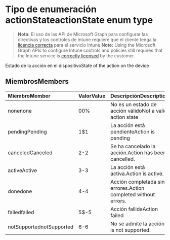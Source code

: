 # <a name="actionstate-enum-type"></a><span data-ttu-id="f4c51-101">Tipo de enumeración actionState</span><span class="sxs-lookup"><span data-stu-id="f4c51-101">actionState enum type</span></span>

> <span data-ttu-id="f4c51-102">**Nota:** El uso de las API de Microsoft Graph para configurar las directivas y los controles de Intune requiere que el cliente tenga la [licencia correcta](https://go.microsoft.com/fwlink/?linkid=839381) para el servicio Intune.</span><span class="sxs-lookup"><span data-stu-id="f4c51-102">**Note:** Using the Microsoft Graph APIs to configure Intune controls and policies still requires that the Intune service is [correctly licensed](https://go.microsoft.com/fwlink/?linkid=839381) by the customer.</span></span>

<span data-ttu-id="f4c51-103">Estado de la acción en el dispositivo</span><span class="sxs-lookup"><span data-stu-id="f4c51-103">State of the action on the device</span></span>
## <a name="members"></a><span data-ttu-id="f4c51-104">Miembros</span><span class="sxs-lookup"><span data-stu-id="f4c51-104">Members</span></span>
|<span data-ttu-id="f4c51-105">Miembro</span><span class="sxs-lookup"><span data-stu-id="f4c51-105">Member</span></span>|<span data-ttu-id="f4c51-106">Valor</span><span class="sxs-lookup"><span data-stu-id="f4c51-106">Value</span></span>|<span data-ttu-id="f4c51-107">Descripción</span><span class="sxs-lookup"><span data-stu-id="f4c51-107">Description</span></span>|
|:---|:---|:---|
|<span data-ttu-id="f4c51-108">none</span><span class="sxs-lookup"><span data-stu-id="f4c51-108">none</span></span>|<span data-ttu-id="f4c51-109">0</span><span class="sxs-lookup"><span data-stu-id="f4c51-109">0%</span></span>|<span data-ttu-id="f4c51-110">No es un estado de acción válido</span><span class="sxs-lookup"><span data-stu-id="f4c51-110">Not a valid action state</span></span>|
|<span data-ttu-id="f4c51-111">pending</span><span class="sxs-lookup"><span data-stu-id="f4c51-111">Pending</span></span>|<span data-ttu-id="f4c51-112">1</span><span class="sxs-lookup"><span data-stu-id="f4c51-112">$1</span></span>|<span data-ttu-id="f4c51-113">La acción está pendiente</span><span class="sxs-lookup"><span data-stu-id="f4c51-113">Action is pending</span></span>|
|<span data-ttu-id="f4c51-114">canceled</span><span class="sxs-lookup"><span data-stu-id="f4c51-114">Canceled</span></span>|<span data-ttu-id="f4c51-115">2</span><span class="sxs-lookup"><span data-stu-id="f4c51-115">-2</span></span>|<span data-ttu-id="f4c51-116">Se ha cancelado la acción.</span><span class="sxs-lookup"><span data-stu-id="f4c51-116">Action has been cancelled.</span></span>|
|<span data-ttu-id="f4c51-117">active</span><span class="sxs-lookup"><span data-stu-id="f4c51-117">Active</span></span>|<span data-ttu-id="f4c51-118">3</span><span class="sxs-lookup"><span data-stu-id="f4c51-118">-3</span></span>|<span data-ttu-id="f4c51-119">La acción está activa.</span><span class="sxs-lookup"><span data-stu-id="f4c51-119">Action is active.</span></span>|
|<span data-ttu-id="f4c51-120">done</span><span class="sxs-lookup"><span data-stu-id="f4c51-120">done</span></span>|<span data-ttu-id="f4c51-121">4</span><span class="sxs-lookup"><span data-stu-id="f4c51-121">-4</span></span>|<span data-ttu-id="f4c51-122">Acción completada sin errores.</span><span class="sxs-lookup"><span data-stu-id="f4c51-122">Action completed without errors.</span></span>|
|<span data-ttu-id="f4c51-123">failed</span><span class="sxs-lookup"><span data-stu-id="f4c51-123">failed</span></span>|<span data-ttu-id="f4c51-124">5</span><span class="sxs-lookup"><span data-stu-id="f4c51-124">$-5</span></span>|<span data-ttu-id="f4c51-125">Acción fallida</span><span class="sxs-lookup"><span data-stu-id="f4c51-125">Action failed</span></span>|
|<span data-ttu-id="f4c51-126">notSupported</span><span class="sxs-lookup"><span data-stu-id="f4c51-126">notSupported</span></span>|<span data-ttu-id="f4c51-127">6</span><span class="sxs-lookup"><span data-stu-id="f4c51-127">-6</span></span>|<span data-ttu-id="f4c51-128">No se admite la acción.</span><span class="sxs-lookup"><span data-stu-id="f4c51-128"> is not supported.</span></span>|



